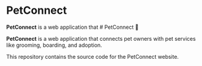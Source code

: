 # PetConnect

**PetConnect** is a web application that # PetConnect 🐾

**PetConnect** is a web application that connects pet owners with pet services like grooming, boarding, and adoption.  

This repository contains the source code for the PetConnect website. 